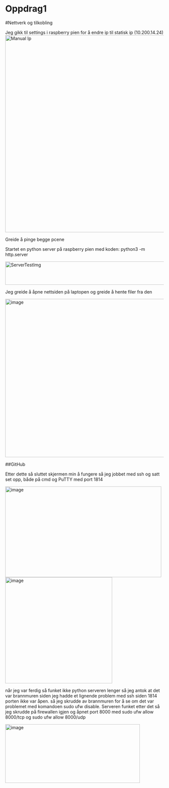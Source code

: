 # Oppdrag1

#Nettverk og tilkobling

Jeg gikk til settings i raspberry pien for å endre ip til statisk ip (10.200.14.24)
<img width="739" height="628" alt="Manual Ip" src="https://github.com/user-attachments/assets/92a66c36-5fd7-460a-9d0e-5137218a8537" />

Greide å pinge begge pcene

Startet en python server på raspberry pien med koden:
    python3 -m http.server


<img width="673" height="74" alt="ServerTestImg" src="https://github.com/user-attachments/assets/48589e15-dcad-4372-af1e-57ff1a2e9703" />

Jeg greide å åpne nettsiden på laptopen og greide å hente filer fra den

<img width="960" height="504" alt="image" src="https://github.com/user-attachments/assets/49d6a52c-2ceb-40a4-b615-df0f22d052b0" />



##GitHub





Etter dette så sluttet skjermen min å fungere så jeg jobbet med ssh og satt set opp, både på cmd og PuTTY med port 1814

<img width="496" height="289" alt="image" src="https://github.com/user-attachments/assets/78046c37-933e-4d59-bea6-da37aecb0265" />

<img width="340" height="338" alt="image" src="https://github.com/user-attachments/assets/fdb5e429-7c7e-4d6d-a542-4b8186a76ebb" />

når jeg var ferdig så funket ikke python serveren lenger så jeg antok at det var brannmuren siden jeg hadde et lignende problem med ssh siden 1814 porten ikke var åpen.
så jeg skrudde av brannmuren for å se om det var problemet med komandoen sudo ufw disable.
Serveren funket etter det så jeg skrudde på firewallen igjen og åpnet port 8000 med sudo ufw allow 8000/tcp og sudo ufw allow 8000/udp

<img width="428" height="187" alt="image" src="https://github.com/user-attachments/assets/4c83195d-219e-4827-8b16-6e25f0634133" />







